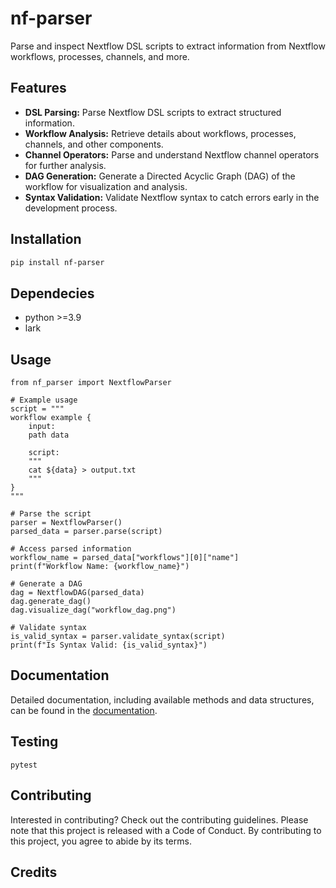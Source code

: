 # nf-parser

Parse and inspect Nextflow DSL scripts to extract information from Nextflow workflows, processes, channels, and more.

## Features

- **DSL Parsing:** Parse Nextflow DSL scripts to extract structured information.
- **Workflow Analysis:** Retrieve details about workflows, processes, channels, and other components.
- **Channel Operators:** Parse and understand Nextflow channel operators for further analysis.
- **DAG Generation:** Generate a Directed Acyclic Graph (DAG) of the workflow for visualization and analysis.
- **Syntax Validation:** Validate Nextflow syntax to catch errors early in the development process.

## Installation

```bash
pip install nf-parser
```

## Dependecies

- python >=3.9
- lark

## Usage
```
from nf_parser import NextflowParser

# Example usage
script = """
workflow example {
    input:
    path data

    script:
    """
    cat ${data} > output.txt
    """
}
"""

# Parse the script
parser = NextflowParser()
parsed_data = parser.parse(script)

# Access parsed information
workflow_name = parsed_data["workflows"][0]["name"]
print(f"Workflow Name: {workflow_name}")

# Generate a DAG
dag = NextflowDAG(parsed_data)
dag.generate_dag()
dag.visualize_dag("workflow_dag.png")

# Validate syntax
is_valid_syntax = parser.validate_syntax(script)
print(f"Is Syntax Valid: {is_valid_syntax}")
```

## Documentation

Detailed documentation, including available methods and data structures, can be found in the [documentation]().

## Testing

`pytest`


## Contributing

Interested in contributing? Check out the contributing guidelines. Please note that this project is released with a Code of Conduct. By contributing to this project, you agree to abide by its terms.

## Credits

